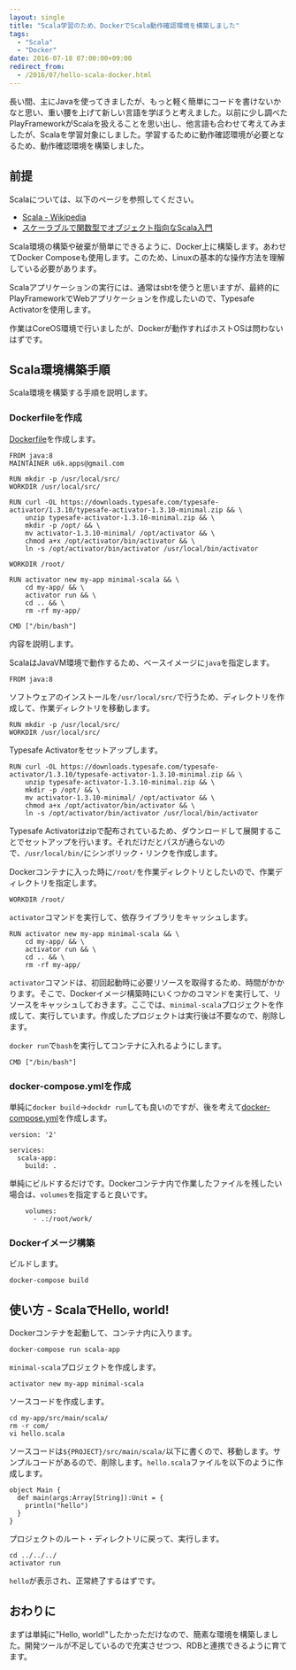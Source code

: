 ```yaml
---
layout: single
title: "Scala学習のため、DockerでScala動作確認環境を構築しました"
tags:
  - "Scala"
  - "Docker"
date: 2016-07-18 07:00:00+09:00
redirect_from:
  - /2016/07/hello-scala-docker.html
---
```


長い間、主にJavaを使ってきましたが、もっと軽く簡単にコードを書けないかなと思い、重い腰を上げて新しい言語を学ぼうと考えました。以前に少し調べたPlayFrameworkがScalaを扱えることを思い出し、他言語も合わせて考えてみましたが、Scalaを学習対象にしました。学習するために動作確認環境が必要となるため、動作確認環境を構築しました。

## 前提

Scalaについては、以下のページを参照してください。

* [Scala - Wikipedia](https://ja.wikipedia.org/wiki/Scala)
* [スケーラブルで関数型でオブジェクト指向なScala入門](http://www.atmarkit.co.jp/fjava/index/index_scala.html)

Scala環境の構築や破棄が簡単にできるように、Docker上に構築します。あわせてDocker Composeも使用します。このため、Linuxの基本的な操作方法を理解している必要があります。

Scalaアプリケーションの実行には、通常はsbtを使うと思いますが、最終的にPlayFrameworkでWebアプリケーションを作成したいので、Typesafe Activatorを使用します。

作業はCoreOS環境で行いましたが、Dockerが動作すればホストOSは問わないはずです。

## Scala環境構築手順

Scala環境を構築する手順を説明します。

### Dockerfileを作成

[Dockerfile](https://github.com/u6k/scala-docker/blob/v1.0.0/Dockerfile)を作成します。

```
FROM java:8
MAINTAINER u6k.apps@gmail.com

RUN mkdir -p /usr/local/src/
WORKDIR /usr/local/src/

RUN curl -OL https://downloads.typesafe.com/typesafe-activator/1.3.10/typesafe-activator-1.3.10-minimal.zip && \
    unzip typesafe-activator-1.3.10-minimal.zip && \
    mkdir -p /opt/ && \
    mv activator-1.3.10-minimal/ /opt/activator && \
    chmod a+x /opt/activator/bin/activator && \
    ln -s /opt/activator/bin/activator /usr/local/bin/activator

WORKDIR /root/

RUN activator new my-app minimal-scala && \
    cd my-app/ && \
    activator run && \
    cd .. && \
    rm -rf my-app/

CMD ["/bin/bash"]
```

内容を説明します。

ScalaはJavaVM環境で動作するため、ベースイメージに`java`を指定します。

```
FROM java:8
```

ソフトウェアのインストールを`/usr/local/src/`で行うため、ディレクトリを作成して、作業ディレクトリを移動します。

```
RUN mkdir -p /usr/local/src/
WORKDIR /usr/local/src/
```

Typesafe Activatorをセットアップします。

```
RUN curl -OL https://downloads.typesafe.com/typesafe-activator/1.3.10/typesafe-activator-1.3.10-minimal.zip && \
    unzip typesafe-activator-1.3.10-minimal.zip && \
    mkdir -p /opt/ && \
    mv activator-1.3.10-minimal/ /opt/activator && \
    chmod a+x /opt/activator/bin/activator && \
    ln -s /opt/activator/bin/activator /usr/local/bin/activator
```

Typesafe Activatorはzipで配布されているため、ダウンロードして展開することでセットアップを行います。それだけだとパスが通らないので、`/usr/local/bin/`にシンボリック・リンクを作成します。

Dockerコンテナに入った時に`/root/`を作業ディレクトリとしたいので、作業ディレクトリを指定します。

```
WORKDIR /root/
```

`activator`コマンドを実行して、依存ライブラリをキャッシュします。

```
RUN activator new my-app minimal-scala && \
    cd my-app/ && \
    activator run && \
    cd .. && \
    rm -rf my-app/
```

`activator`コマンドは、初回起動時に必要リソースを取得するため、時間がかかります。そこで、Dockerイメージ構築時にいくつかのコマンドを実行して、リソースをキャッシュしておきます。ここでは、`minimal-scala`プロジェクトを作成して、実行しています。作成したプロジェクトは実行後は不要なので、削除します。

`docker run`で`bash`を実行してコンテナに入れるようにします。

```
CMD ["/bin/bash"]
```

### docker-compose.ymlを作成

単純に`docker build`->`dockdr run`しても良いのですが、後を考えて[docker-compose.yml](https://github.com/u6k/scala-docker/blob/v1.0.0/docker-compose.yml)を作成します。

```
version: '2'

services:
  scala-app:
    build: .
```

単純にビルドするだけです。Dockerコンテナ内で作業したファイルを残したい場合は、`volumes`を指定すると良いです。

```
    volumes:
      - .:/root/work/
```

### Dockerイメージ構築

ビルドします。

```
docker-compose build
```

## 使い方 - ScalaでHello, world!

Dockerコンテナを起動して、コンテナ内に入ります。

```
docker-compose run scala-app
```

`minimal-scala`プロジェクトを作成します。

```
activator new my-app minimal-scala
```

ソースコードを作成します。

```
cd my-app/src/main/scala/
rm -r com/
vi hello.scala
```

ソースコードは`${PROJECT}/src/main/scala/`以下に書くので、移動します。サンプルコードがあるので、削除します。`hello.scala`ファイルを以下のように作成します。

```
object Main {
  def main(args:Array[String]):Unit = {
    println("hello")
  }
}
```

プロジェクトのルート・ディレクトリに戻って、実行します。

```
cd ../../../
activator run
```

`hello`が表示され、正常終了するはずです。

## おわりに

まずは単純に"Hello, world!"したかっただけなので、簡素な環境を構築しました。開発ツールが不足しているので充実させつつ、RDBと連携できるように育てます。
